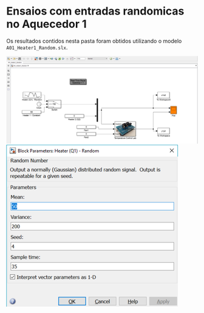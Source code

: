 Ensaios com entradas randomicas no Aquecedor 1
==============================================

Os resultados contidos nesta pasta foram obtidos utilizando o modelo ```A01_Heater1_Random.slx```.

![Model](./_images/model.png)
![Random block](./_images/RandomBlock.png)